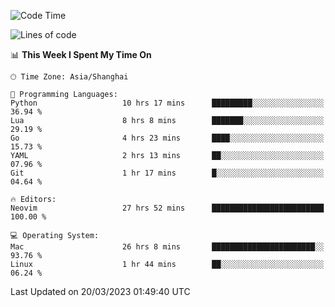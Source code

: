 <!--START_SECTION:waka-->
![Code Time](http://img.shields.io/badge/Code%20Time-1%2C226%20hrs%2051%20mins-blue)

![Lines of code](https://img.shields.io/badge/From%20Hello%20World%20I%27ve%20Written-106.5%20thousand%20lines%20of%20code-blue)

📊 **This Week I Spent My Time On** 

```text
🕑︎ Time Zone: Asia/Shanghai

💬 Programming Languages: 
Python                   10 hrs 17 mins      █████████░░░░░░░░░░░░░░░░   36.94 % 
Lua                      8 hrs 8 mins        ███████░░░░░░░░░░░░░░░░░░   29.19 % 
Go                       4 hrs 23 mins       ████░░░░░░░░░░░░░░░░░░░░░   15.73 % 
YAML                     2 hrs 13 mins       ██░░░░░░░░░░░░░░░░░░░░░░░   07.96 % 
Git                      1 hr 17 mins        █░░░░░░░░░░░░░░░░░░░░░░░░   04.64 % 

🔥 Editors: 
Neovim                   27 hrs 52 mins      █████████████████████████   100.00 % 

💻 Operating System: 
Mac                      26 hrs 8 mins       ███████████████████████░░   93.76 % 
Linux                    1 hr 44 mins        ██░░░░░░░░░░░░░░░░░░░░░░░   06.24 % 
```


 Last Updated on 20/03/2023 01:49:40 UTC
<!--END_SECTION:waka-->

